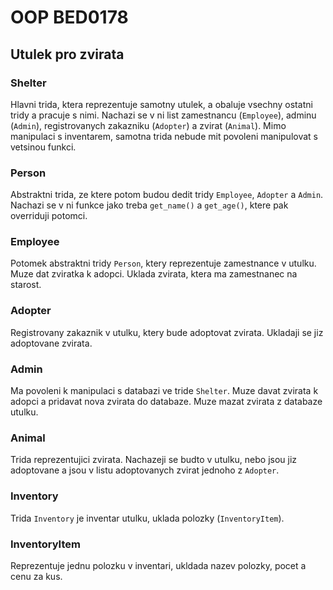 # OOP BED0178
## Utulek pro zvirata

### Shelter
Hlavni trida, ktera reprezentuje samotny utulek, a obaluje vsechny ostatni tridy a pracuje s nimi.
Nachazi se v ni list zamestnancu (`Employee`), adminu (`Admin`), registrovanych zakazniku (`Adopter`)
a zvirat (`Animal`).
Mimo manipulaci s inventarem, samotna trida nebude mit povoleni
manipulovat s vetsinou funkci.

### Person
Abstraktni trida, ze ktere potom budou dedit tridy `Employee`, `Adopter` a `Admin`.
Nachazi se v ni funkce jako treba `get_name()` a `get_age()`, ktere pak overriduji
potomci.

### Employee
Potomek abstraktni tridy `Person`, ktery reprezentuje zamestnance v utulku.
Muze dat zviratka k adopci.
Uklada zvirata, ktera ma zamestnanec na starost.

### Adopter
Registrovany zakaznik v utulku, ktery bude adoptovat zvirata.
Ukladaji se jiz adoptovane zvirata.

### Admin
Ma povoleni k manipulaci s databazi ve tride `Shelter`.
Muze davat zvirata k adopci a pridavat nova zvirata do databaze.
Muze mazat zvirata z databaze utulku.

### Animal
Trida reprezentujici zvirata. Nachazeji se budto v utulku, nebo jsou jiz
adoptovane a jsou v listu adoptovanych zvirat jednoho z `Adopter`.

### Inventory
Trida `Inventory` je inventar utulku, uklada polozky (`InventoryItem`).

### InventoryItem
Reprezentuje jednu polozku v inventari, ukldada nazev polozky, pocet a cenu za kus.
